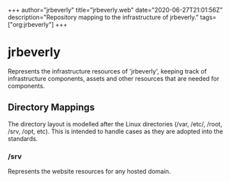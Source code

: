 +++
author="jrbeverly"
title="jrbeverly.web"
date="2020-06-27T21:01:56Z"
description="Repository mapping to the infrastructure of jrbeverly."
tags=["org:jrbeverly"]
+++

# jrbeverly

Represents the infrastructure resources of 'jrbeverly', keeping track of infrastructure components, assets and other resources that are needed for components.

## Directory Mappings

The directory layout is modelled after the Linux directories (/var, /etc/, /root, /srv, /opt, etc). This is intended to handle cases as they are adopted into the standards.

### /srv

Represents the website resources for any hosted domain.

